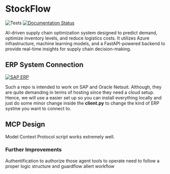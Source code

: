 # StockFlow

![Tests](https://github.com/plamere/spotipy/workflows/Tests/badge.svg?branch=master) 
[![Documentation Status](https://readthedocs.org/projects/spotipy/badge/?version=latest)](https://spotipy.readthedocs.io/en/latest/?badge=latest)

AI-driven supply chain optimization system designed to predict demand, optimize inventory levels, and reduce logistics costs. It utilizes Azure infrastructure, machine learning models, and a FastAPI-powered backend to provide real-time insights for supply chain decision-making.

## ERP System Connection

[![SAP ERP](https://img.shields.io/badge/ERP-SAP-0FAAFF?style=flat&logo=sap&logoColor=white)](https://www.sap.com/)

Such a repo is intended to work on SAP and Oracle Netsuit. Although, they are quite demanding in terms of hosting since they need a cloud setup.
Hence, we will use a easier set up so you can install everything locally and just do some minor change inside the **client.py** to change the kind of ERP systme you want to connect to.

## MCP Design

Model Context Protocol script works extremely well. 

### Further Improvements

Authentification to authorize those agent tools to operate need to follow a proper logic structure and guardflow allert workflow